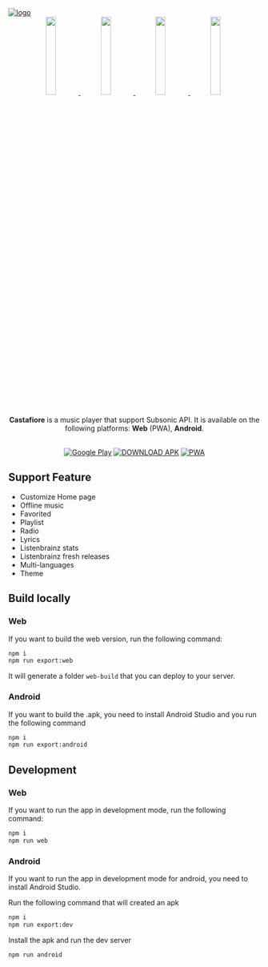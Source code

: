 <a href="https://sawyerf.github.io/Castafiore/">
  <picture>
    <source media="(prefers-color-scheme: dark)" srcset="https://github.com/sawyerf/Castafiore/assets/22857002/ad3f2f95-92d8-4b09-83fe-d0d9a4dd61e1#gh-dark-mode-only">
    <img alt="logo" src="https://github.com/sawyerf/Castafiore/assets/22857002/a6969f24-415a-497a-99ef-f2c9da432d27#gh-light-mode-only">
  </picture>
</a>

<div align="center">
  <a href="https://github.com/user-attachments/assets/860f7c32-bd7d-47af-9e46-86e298a48002" >
    <img style="width: 20%; margin-right: 5px;" src="https://github.com/user-attachments/assets/860f7c32-bd7d-47af-9e46-86e298a48002" />
  </a>
  <a href="https://github.com/user-attachments/assets/46bcde04-fe5d-4078-b7d3-de2f0db006b7" >
    <img style="width: 20%; margin-right: 5px;" src="https://github.com/user-attachments/assets/46bcde04-fe5d-4078-b7d3-de2f0db006b7" />
  </a>
  <a href="https://github.com/user-attachments/assets/a4a2b19e-17bb-4cc1-a3cb-1c8a8b30162f" >
    <img style="width: 20%; margin-right: 5px;" src="https://github.com/user-attachments/assets/a4a2b19e-17bb-4cc1-a3cb-1c8a8b30162f" />
  </a>
  <a href="https://github.com/user-attachments/assets/868031fc-0ddb-4a21-80c5-867fbd368235" >
    <img style="width: 20%; margin-right: 5px;" src="https://github.com/user-attachments/assets/868031fc-0ddb-4a21-80c5-867fbd368235" />
  </a>
</div>

</br>

<div align=center>
  <b>Castafiore</b> is a music player that support Subsonic API. It is available on the following platforms: <b>Web</b> (PWA), <b>Android</b>.
  </br>
  </br>



  <a href="https://play.google.com/store/apps/details?id=com.sawyerf.castafiore"><img src="https://github.com/user-attachments/assets/b6f3a981-e88d-43ad-be25-ef556d991269" alt="Google Play"></a>
  <a href="https://github.com/sawyerf/Castafiore/releases/latest"><img src="https://github.com/user-attachments/assets/9f773ff9-07fc-47e4-8bd3-9a232fd97413" alt="DOWNLOAD APK"></a>
  <a href="https://sawyerf.github.io/Castafiore/"><img src="https://github.com/user-attachments/assets/9c697790-cc75-4195-b7f4-4f74c0aeb9ac" alt="PWA"></a>
</div>

## Support Feature
- Customize Home page
- Offline music
- Favorited
- Playlist
- Radio
- Lyrics
- Listenbrainz stats
- Listenbrainz fresh releases
- Multi-languages
- Theme

## Build locally
### Web
If you want to build the web version, run the following command:
```bash
npm i
npm run export:web
```
It will generate a folder `web-build` that you can deploy to your server.

### Android
If you want to build the .apk, you need to install Android Studio and you run the following command
```bash
npm i
npm run export:android
```

## Development
### Web
If you want to run the app in development mode, run the following command:
```bash
npm i
npm run web
```

### Android
If you want to run the app in development mode for android, you need to install Android Studio.

Run the following command that will created an apk
```bash
npm i
npm run export:dev
```

Install the apk and run the dev server
```bash
npm run android
```
